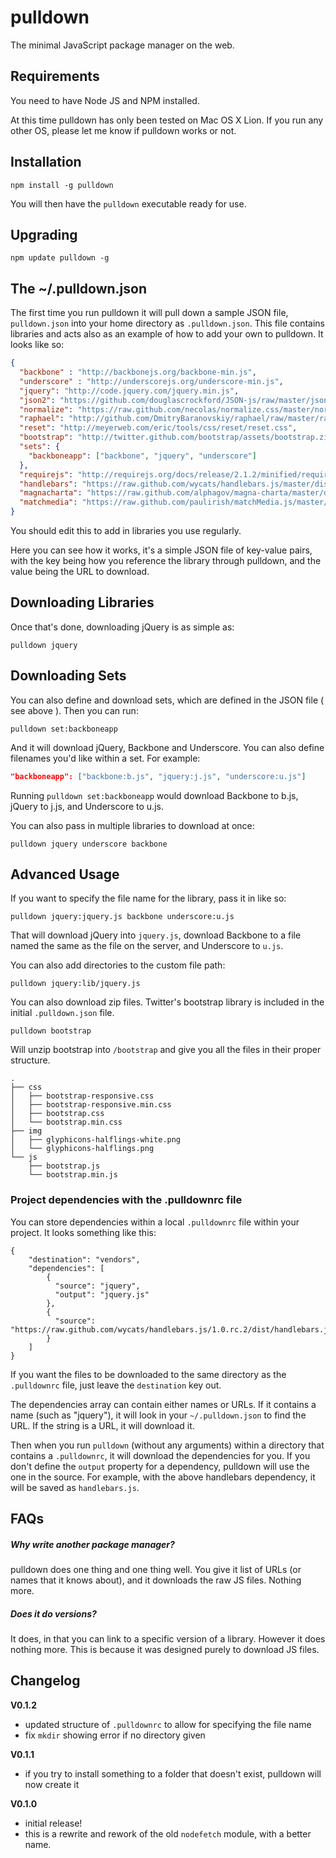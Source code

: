 # pulldown

The minimal JavaScript package manager on the web.

## Requirements

You need to have Node JS and NPM installed.

At this time pulldown has only been tested on Mac OS X Lion. If you run any other OS, please let me know if pulldown works or not.

## Installation

```
npm install -g pulldown
```

You will then have the `pulldown` executable ready for use.

## Upgrading

```
npm update pulldown -g
```

## The ~/.pulldown.json

The first time you run pulldown it will pull down a sample JSON file, `pulldown.json` into your home directory as `.pulldown.json`. This file contains libraries and acts also as an example of how to add your own to pulldown. It looks like so:

```json
{
  "backbone" : "http://backbonejs.org/backbone-min.js",
  "underscore" : "http://underscorejs.org/underscore-min.js",
  "jquery": "http://code.jquery.com/jquery.min.js",
  "json2": "https://github.com/douglascrockford/JSON-js/raw/master/json2.js",
  "normalize": "https://raw.github.com/necolas/normalize.css/master/normalize.css",
  "raphael": "http://github.com/DmitryBaranovskiy/raphael/raw/master/raphael-min.js",
  "reset": "http://meyerweb.com/eric/tools/css/reset/reset.css",
  "bootstrap": "http://twitter.github.com/bootstrap/assets/bootstrap.zip",
  "sets": {
    "backboneapp": ["backbone", "jquery", "underscore"]
  },
  "requirejs": "http://requirejs.org/docs/release/2.1.2/minified/require.js",
  "handlebars": "https://raw.github.com/wycats/handlebars.js/master/dist/handlebars.js",
  "magnacharta": "https://raw.github.com/alphagov/magna-charta/master/dist/magna-charta.min.js",
  "matchmedia": "https://raw.github.com/paulirish/matchMedia.js/master/matchMedia.js"
}
```

You should edit this to add in libraries you use regularly.

Here you can see how it works, it's a simple JSON file of key-value pairs, with the key being how you reference the library through pulldown, and the value being the URL to download.

## Downloading Libraries

Once that's done, downloading jQuery is as simple as:

```
pulldown jquery
```

## Downloading Sets

You can also define and download sets, which are defined in the JSON file ( see above ). Then you can run:

```
pulldown set:backboneapp
```

And it will download jQuery, Backbone and Underscore. You can also define filenames you'd like within a set. For example:

```json
"backboneapp": ["backbone:b.js", "jquery:j.js", "underscore:u.js"]
```

Running `pulldown set:backboneapp` would download Backbone to b.js, jQuery to j.js, and Underscore to u.js.

You can also pass in multiple libraries to download at once:

```
pulldown jquery underscore backbone
```

## Advanced Usage

If you want to specify the file name for the library, pass it in like so:

```
pulldown jquery:jquery.js backbone underscore:u.js
```

That will download jQuery into `jquery.js`, download Backbone to a file named the same as the file on the server, and Underscore to `u.js`.

You can also add directories to the custom file path:

```
pulldown jquery:lib/jquery.js
```

You can also download zip files. Twitter's bootstrap library is included in the initial `.pulldown.json` file.

```
pulldown bootstrap
```

Will unzip bootstrap into `/bootstrap` and give you all the files in their proper structure.

```
.
├── css
│   ├── bootstrap-responsive.css
│   ├── bootstrap-responsive.min.css
│   ├── bootstrap.css
│   └── bootstrap.min.css
├── img
│   ├── glyphicons-halflings-white.png
│   └── glyphicons-halflings.png
└── js
    ├── bootstrap.js
    └── bootstrap.min.js
```


### Project dependencies with the .pulldownrc file

You can store dependencies within a local `.pulldownrc` file within your project. It looks something like this:

```
{
    "destination": "vendors",
    "dependencies": [
        {
          "source": "jquery",
          "output": "jquery.js"
        },
        {
          "source": "https://raw.github.com/wycats/handlebars.js/1.0.rc.2/dist/handlebars.js"
        }
    ]
}
```

If you want the files to be downloaded to the same directory as the `.pulldownrc` file, just leave the `destination` key out.

The dependencies array can contain either names or URLs. If it contains a name (such as "jquery"), it will look in your `~/.pulldown.json` to find the URL. If the string is a URL, it will download it.

Then when you run `pulldown` (without any arguments) within a directory that contains a `.pulldownrc`, it will download the dependencies for you. If you don't define the `output` property for a dependency, pulldown will use the one in the source. For example, with the above handlebars dependency, it will be saved as `handlebars.js`.

## FAQs

##### Why write another package manager?
pulldown does one thing and one thing well. You give it  list of URLs (or names that it knows about), and it downloads the raw JS files. Nothing more.

##### Does it do versions?
It does, in that you can link to a specific version of a library. However it does nothing more. This is because it was designed purely to download JS files.


## Changelog

__V0.1.2__
- updated structure of `.pulldownrc` to allow for specifying the file name
- fix `mkdir` showing error if no directory given

__V0.1.1__
- if you try to install something to a folder that doesn't exist, pulldown will now create it

__V0.1.0__
- initial release!
- this is a rewrite and rework of the old `nodefetch` module, with a better name.

